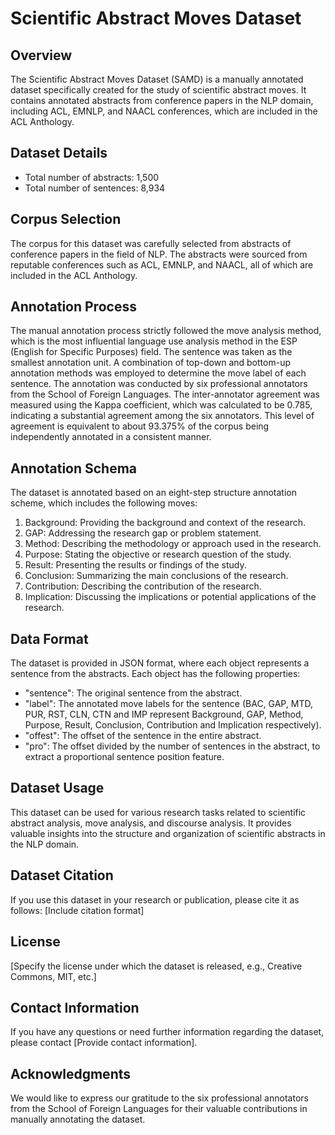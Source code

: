 # Scientific Abstract Moves Dataset

## Overview
The Scientific Abstract Moves Dataset (SAMD) is a manually annotated dataset specifically created for the study of scientific abstract moves. It contains annotated abstracts from conference papers in the NLP domain, including ACL, EMNLP, and NAACL conferences, which are included in the ACL Anthology.

## Dataset Details
- Total number of abstracts: 1,500
- Total number of sentences: 8,934

## Corpus Selection
The corpus for this dataset was carefully selected from abstracts of conference papers in the field of NLP. The abstracts were sourced from reputable conferences such as ACL, EMNLP, and NAACL, all of which are included in the ACL Anthology.

## Annotation Process
The manual annotation process strictly followed the move analysis method, which is the most influential language use analysis method in the ESP (English for Specific Purposes) field. The sentence was taken as the smallest annotation unit. A combination of top-down and bottom-up annotation methods was employed to determine the move label of each sentence. The annotation was conducted by six professional annotators from the School of Foreign Languages. The inter-annotator agreement was measured using the Kappa coefficient, which was calculated to be 0.785, indicating a substantial agreement among the six annotators. This level of agreement is equivalent to about 93.375% of the corpus being independently annotated in a consistent manner.

## Annotation Schema
The dataset is annotated based on an eight-step structure annotation scheme, which includes the following moves:
1. Background: Providing the background and context of the research.
2. GAP: Addressing the research gap or problem statement.
3. Method: Describing the methodology or approach used in the research.
4. Purpose: Stating the objective or research question of the study.
5. Result: Presenting the results or findings of the study.
6. Conclusion: Summarizing the main conclusions of the research.
7. Contribution: Describing the contribution of the research.
8. Implication: Discussing the implications or potential applications of the research.

## Data Format
The dataset is provided in JSON format, where each object represents a sentence from the abstracts. Each object has the following properties:
- "sentence": The original sentence from the abstract.
- "label": The annotated move labels for the sentence (BAC, GAP, MTD, PUR, RST, CLN, CTN and IMP represent Background, GAP, Method, Purpose, Result, Conclusion, Contribution and Implication respectively).
- "offest": The offset of the sentence in the entire abstract.
- "pro": The offset divided by the number of sentences in the abstract, to extract a proportional sentence position feature.

## Dataset Usage
This dataset can be used for various research tasks related to scientific abstract analysis, move analysis, and discourse analysis. It provides valuable insights into the structure and organization of scientific abstracts in the NLP domain.

## Dataset Citation
If you use this dataset in your research or publication, please cite it as follows:
[Include citation format]

## License
[Specify the license under which the dataset is released, e.g., Creative Commons, MIT, etc.]

## Contact Information
If you have any questions or need further information regarding the dataset, please contact [Provide contact information].

## Acknowledgments
We would like to express our gratitude to the six professional annotators from the School of Foreign Languages for their valuable contributions in manually annotating the dataset.
